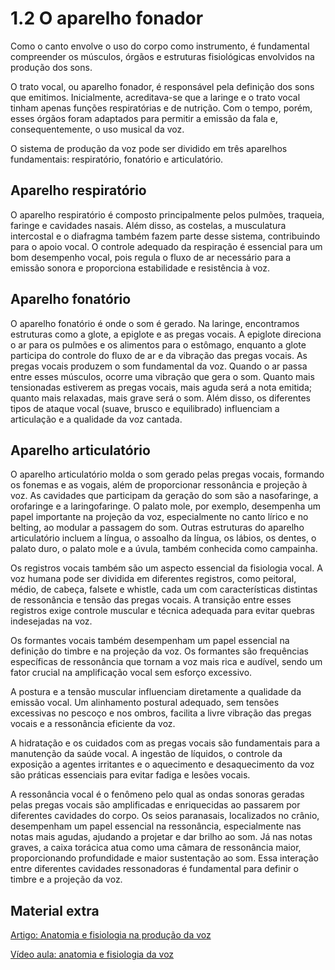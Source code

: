 # 1.2 O aparelho fonador

 Como o canto envolve o uso do corpo como instrumento, é fundamental compreender os músculos, órgãos e estruturas fisiológicas envolvidos na produção dos sons.

 O trato vocal, ou aparelho fonador, é responsável pela definição dos sons que emitimos. Inicialmente, acreditava-se que a laringe e o trato vocal tinham apenas funções respiratórias e de nutrição. Com o tempo, porém, esses órgãos foram adaptados para permitir a emissão da fala e, consequentemente, o uso musical da voz.

 O sistema de produção da voz pode ser dividido em três aparelhos fundamentais: respiratório, fonatório e articulatório.

## Aparelho respiratório

 O aparelho respiratório é composto principalmente pelos pulmões, traqueia, faringe e cavidades nasais. Além disso, as costelas, a musculatura intercostal e o diafragma também fazem parte desse sistema, contribuindo para o apoio vocal. O controle adequado da respiração é essencial para um bom desempenho vocal, pois regula o fluxo de ar necessário para a emissão sonora e proporciona estabilidade e resistência à voz.

 ## Aparelho fonatório

 O aparelho fonatório é onde o som é gerado. Na laringe, encontramos estruturas como a glote, a epiglote e as pregas vocais. A epiglote direciona o ar para os pulmões e os alimentos para o estômago, enquanto a glote participa do controle do fluxo de ar e da vibração das pregas vocais. As pregas vocais produzem o som fundamental da voz. Quando o ar passa entre esses músculos, ocorre uma vibração que gera o som. Quanto mais tensionadas estiverem as pregas vocais, mais aguda será a nota emitida; quanto mais relaxadas, mais grave será o som. Além disso, os diferentes tipos de ataque vocal (suave, brusco e equilibrado) influenciam a articulação e a qualidade da voz cantada.

 ## Aparelho articulatório

 O aparelho articulatório molda o som gerado pelas pregas vocais, formando os fonemas e as vogais, além de proporcionar ressonância e projeção à voz. As cavidades que participam da geração do som são a nasofaringe, a orofaringe e a laringofaringe. O palato mole, por exemplo, desempenha um papel importante na projeção da voz, especialmente no canto lírico e no belting, ao modular a passagem do som. Outras estruturas do aparelho articulatório incluem a língua, o assoalho da língua, os lábios, os dentes, o palato duro, o palato mole e a úvula, também conhecida como campainha.

 Os registros vocais também são um aspecto essencial da fisiologia vocal. A voz humana pode ser dividida em diferentes registros, como peitoral, médio, de cabeça, falsete e whistle, cada um com características distintas de ressonância e tensão das pregas vocais. A transição entre esses registros exige controle muscular e técnica adequada para evitar quebras indesejadas na voz.

 Os formantes vocais também desempenham um papel essencial na definição do timbre e na projeção da voz. Os formantes são frequências específicas de ressonância que tornam a voz mais rica e audível, sendo um fator crucial na amplificação vocal sem esforço excessivo.

 A postura e a tensão muscular influenciam diretamente a qualidade da emissão vocal. Um alinhamento postural adequado, sem tensões excessivas no pescoço e nos ombros, facilita a livre vibração das pregas vocais e a ressonância eficiente da voz.

 A hidratação e os cuidados com as pregas vocais são fundamentais para a manutenção da saúde vocal. A ingestão de líquidos, o controle da exposição a agentes irritantes e o aquecimento e desaquecimento da voz são práticas essenciais para evitar fadiga e lesões vocais.

 A ressonância vocal é o fenômeno pelo qual as ondas sonoras geradas pelas pregas vocais são amplificadas e enriquecidas ao passarem por diferentes cavidades do corpo. Os seios paranasais, localizados no crânio, desempenham um papel essencial na ressonância, especialmente nas notas mais agudas, ajudando a projetar e dar brilho ao som. Já nas notas graves, a caixa torácica atua como uma câmara de ressonância maior, proporcionando profundidade e maior sustentação ao som. Essa interação entre diferentes cavidades ressonadoras é fundamental para definir o timbre e a projeção da voz.

## Material extra

[Artigo: Anatomia e fisiologia na produção da voz](https://voicefoundation.org/health-science/voice-disorders/anatomy-physiology-of-voice-production/)

[Vídeo aula: anatomia e fisiologia da voz](https://www.youtube.com/watch?v=NF1OXivKM30)